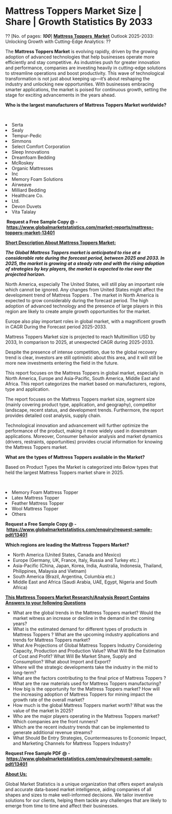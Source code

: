 <H1>Mattress Toppers Market Size | Share | Growth Statistics By 2033</H1><p>?? [No. of pages:&nbsp;<strong><em>100</em></strong>]&nbsp;<strong><a href="https://www.globalmarketstatistics.com/market-reports/mattress-toppers-market-13401">Mattress Toppers &nbsp;Market</a></strong>&nbsp;Outlook 2025-2033: Unlocking Growth with Cutting-Edge Analytics: ??</p><p>The <strong>Mattress Toppers Market</strong> is evolving rapidly, driven by the growing adoption of advanced technologies that help businesses operate more efficiently and stay competitive. As industries push for greater innovation and performance, companies are investing heavily in cutting-edge solutions to streamline operations and boost productivity. This wave of technological transformation is not just about keeping up&mdash;it&rsquo;s about reshaping the industry and unlocking new opportunities. With businesses embracing smarter applications, the market is poised for continuous growth, setting the stage for exciting advancements in the years ahead.</p><p><strong>Who is the largest manufacturers of Mattress Toppers Market worldwide?</strong></p><p>&nbsp;<li>Serta<li> Sealy<li> Tempur-Pedic<li> Simmons<li> Select Comfort Corporation<li> Sleep Innovations<li> Dreamfoam Bedding<li> McRoskey<li> Organic Mattresses<li> Inc<li> Memory Foam Solutions<li> Airweave<li> Milliard Bedding<li> Healthcare Co.<li> Ltd.<li> Devon Duvets<li> Vita Talalay</p><p>&nbsp;<strong>Request a Free Sample Copy @ -&nbsp;<a href="https://www.globalmarketstatistics.com/market-reports/mattress-toppers-market-13401">https://www.globalmarketstatistics.com/market-reports/mattress-toppers-market-13401</a></strong></p><p><strong><u>Short Description About Mattress Toppers Market:</u></strong></p><p><strong><em>The Global Mattress Toppers market is anticipated to rise at a considerable rate during the forecast period, between 2025 and 2033. In 2025, the market is growing at a steady rate and with the rising adoption of strategies by key players, the market is expected to rise over the projected horizon.</em></strong></p><p>North America, especially The United States, will still play an important role which cannot be ignored. Any changes from United States might affect the development trend of Mattress Toppers . The market in North America is expected to grow considerably during the forecast period. The high adoption of advanced technology and the presence of large players in this region are likely to create ample growth opportunities for the market.</p><p>Europe also play important roles in global market, with a magnificent growth in CAGR During the Forecast period 2025-2033.</p><p>Mattress Toppers Market size is projected to reach Multimillion USD by 2033, In comparison to 2025, at unexpected CAGR during 2025-2033.</p><p>Despite the presence of intense competition, due to the global recovery trend is clear, investors are still optimistic about this area, and it will still be more new investments entering the field in the future.</p><p>This report focuses on the Mattress Toppers in global market, especially in North America, Europe and Asia-Pacific, South America, Middle East and Africa. This report categorizes the market based on manufacturers, regions, type and application.</p><p>The report focuses on the Mattress Toppers market size, segment size (mainly covering product type, application, and geography), competitor landscape, recent status, and development trends. Furthermore, the report provides detailed cost analysis, supply chain.</p><p>Technological innovation and advancement will further optimize the performance of the product, making it more widely used in downstream applications. Moreover, Consumer behavior analysis and market dynamics (drivers, restraints, opportunities) provides crucial information for knowing the Mattress Toppers market.</p><p><strong>What are the types of Mattress Toppers available in the Market?</strong></p><p>Based on Product Types the Market is categorized into Below types that held the largest Mattress Toppers market share in 2025.</p><p>&nbsp;<li>Memory Foam Mattress Topper<li> Latex Mattress Topper<li> Feather Mattress Topper<li> Wool Mattress Topper<li> Others&nbsp;</p><p><strong>Request a Free Sample Copy @ -&nbsp;<a href="https://www.globalmarketstatistics.com/enquiry/request-sample-pdf/13401">https://www.globalmarketstatistics.com/enquiry/request-sample-pdf/13401</a></strong></p><p><strong>Which regions are leading the Mattress Toppers Market?</strong></p><ul><li>North America (United States, Canada and Mexico)</li><li>Europe (Germany, UK, France, Italy, Russia and Turkey etc.)</li><li>Asia-Pacific (China, Japan, Korea, India, Australia, Indonesia, Thailand, Philippines, Malaysia and Vietnam)</li><li>South America (Brazil, Argentina, Columbia etc.)</li><li>Middle East and Africa (Saudi Arabia, UAE, Egypt, Nigeria and South Africa)</li></ul><p><strong><u>This Mattress Toppers Market Research/Analysis Report Contains Answers to your following Questions</u></strong></p><ul><li>What are the global trends in the Mattress Toppers market? Would the market witness an increase or decline in the demand in the coming years?</li><li>What is the estimated demand for different types of products in Mattress Toppers ? What are the upcoming industry applications and trends for Mattress Toppers market?</li><li>What Are Projections of Global Mattress Toppers Industry Considering Capacity, Production and Production Value? What Will Be the Estimation of Cost and Profit? What Will Be Market Share, Supply and Consumption? What about Import and Export?</li><li>Where will the strategic developments take the industry in the mid to long-term?</li><li>What are the factors contributing to the final price of Mattress Toppers ? What are the raw materials used for Mattress Toppers manufacturing?</li><li>How big is the opportunity for the Mattress Toppers market? How will the increasing adoption of Mattress Toppers for mining impact the growth rate of the overall market?</li><li>How much is the global Mattress Toppers market worth? What was the value of the market In 2025?</li><li>Who are the major players operating in the Mattress Toppers market? Which companies are the front runners?</li><li>Which are the recent industry trends that can be implemented to generate additional revenue streams?</li><li>What Should Be Entry Strategies, Countermeasures to Economic Impact, and Marketing Channels for Mattress Toppers Industry?</li></ul><p><strong>Request Free Sample PDF @ -&nbsp;<a href="https://www.globalmarketstatistics.com/enquiry/request-sample-pdf/13401">https://www.globalmarketstatistics.com/enquiry/request-sample-pdf/13401</a></strong></p><p><strong><u>About Us:</u></strong></p><p>Global Market Statistics&nbsp;is a unique organization that offers expert analysis and accurate data-based market intelligence, aiding companies of all shapes and sizes to make well-informed decisions. We tailor inventive solutions for our clients, helping them tackle any challenges that are likely to emerge from time to time and affect their businesses.</p>

